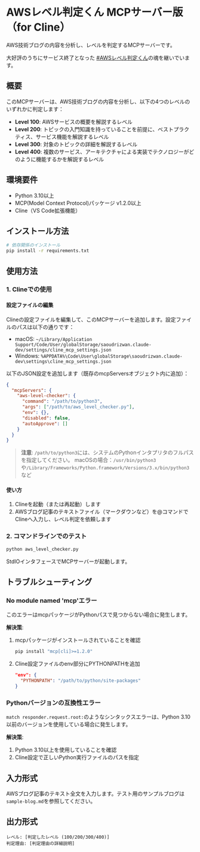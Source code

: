 # AWSレベル判定くん MCPサーバー版（for Cline）

AWS技術ブログの内容を分析し、レベルを判定するMCPサーバーです。

大好評のうちにサービス終了となった [#AWSレベル判定くん](https://github.com/minorun365/aws-level-checker)の魂を継いでいます。

## 概要

このMCPサーバーは、AWS技術ブログの内容を分析し、以下の4つのレベルのいずれかに判定します：

- **Level 100**: AWSサービスの概要を解説するレベル
- **Level 200**: トピックの入門知識を持っていることを前提に、ベストプラクティス、サービス機能を解説するレベル
- **Level 300**: 対象のトピックの詳細を解説するレベル
- **Level 400**: 複数のサービス、アーキテクチャによる実装でテクノロジーがどのように機能するかを解説するレベル

## 環境要件

- Python 3.10以上
- MCP(Model Context Protocol)パッケージ v1.2.0以上
- Cline（VS Code拡張機能）

## インストール方法

```bash
# 依存関係のインストール
pip install -r requirements.txt
```

## 使用方法

### 1. Clineでの使用

#### 設定ファイルの編集

Clineの設定ファイルを編集して、このMCPサーバーを追加します。設定ファイルのパスは以下の通りです：

- macOS: `~/Library/Application Support/Code/User/globalStorage/saoudrizwan.claude-dev/settings/cline_mcp_settings.json`
- Windows: `%APPDATA%\Code\User\globalStorage\saoudrizwan.claude-dev\settings\cline_mcp_settings.json`

以下のJSON設定を追加します（既存のmcpServersオブジェクト内に追加）：

```json
{
  "mcpServers": {
    "aws-level-checker": {
      "command": "/path/to/python3",
      "args": ["/path/to/aws_level_checker.py"],
      "env": {},
      "disabled": false,
      "autoApprove": []
    }
  }
}
```

> **注意**: `/path/to/python3`には、システムのPythonインタプリタのフルパスを指定してください。
> macOSの場合：`/usr/bin/python3`や`/Library/Frameworks/Python.framework/Versions/3.x/bin/python3`など

#### 使い方

1. Clineを起動（または再起動）します
2. AWSブログ記事のテキストファイル（マークダウンなど）を@コマンドでClineへ入力し、レベル判定を依頼します

### 2. コマンドラインでのテスト

```bash
python aws_level_checker.py
```

StdIOインタフェースでMCPサーバーが起動します。

## トラブルシューティング

### No module named 'mcp'エラー

このエラーはmcpパッケージがPythonパスで見つからない場合に発生します。

**解決策**:
1. mcpパッケージがインストールされていることを確認
   ```bash
   pip install "mcp[cli]>=1.2.0"
   ```

2. Cline設定ファイルのenv部分にPYTHONPATHを追加
   ```json
   "env": {
     "PYTHONPATH": "/path/to/python/site-packages"
   }
   ```

### Pythonバージョンの互換性エラー

`match responder.request.root:`のようなシンタックスエラーは、Python 3.10以前のバージョンを使用している場合に発生します。

**解決策**:
1. Python 3.10以上を使用していることを確認
2. Cline設定で正しいPython実行ファイルのパスを指定

## 入力形式

AWSブログ記事のテキスト全文を入力します。テスト用のサンプルブログは`sample-blog.md`を参照してください。

## 出力形式

```
レベル: [判定したレベル (100/200/300/400)]
判定理由: [判定理由の詳細説明]
```
